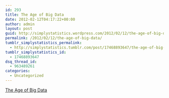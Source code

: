 ```yaml
---
id: 293
title: The Age of Big Data
date: 2012-02-12T04:17:22+00:00
author: admin
layout: post
guid: http://simplystatistics.wordpress.com/2012/02/12/the-age-of-big-data
permalink: /2012/02/12/the-age-of-big-data/
tumblr_simplystatistics_permalink:
  - http://simplystatistics.tumblr.com/post/17468893647/the-age-of-big-data
tumblr_simplystatistics_id:
  - 17468893647
dsq_thread_id:
  - 963489261
categories:
  - Uncategorized
---
```

[The Age of Big Data](http://www.nytimes.com/2012/02/12/sunday-review/big-datas-impact-in-the-world.html)